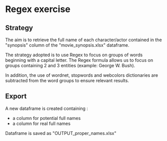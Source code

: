 # Regex exercise
## Strategy
The aim is to retrieve the full name of each character/actor contained in the "synopsis" column of the "movie_synopsis.xlsx" dataframe.

The strategy adopted is to use Regex to focus on groups of words beginning with a capital letter. The Regex formula allows us to focus on groups containing 2 and 3 entities (example: George W. Bush).

In addition, the use of wordnet, stopwords and webcolors dictionaries are subtracted from the word groups to ensure relevant results.

## Export
A new dataframe is created containing :
- a column for potential full names
- a column for real full names

Dataframe is saved as "OUTPUT_proper_names.xlsx"
